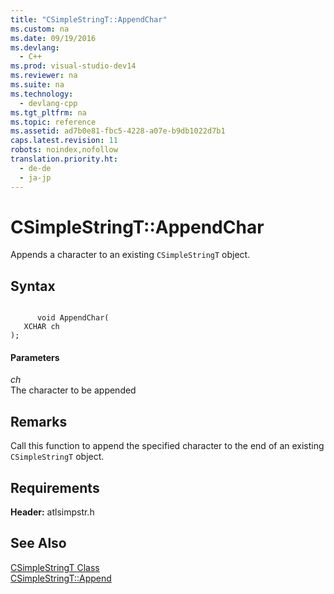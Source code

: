 ```yaml
---
title: "CSimpleStringT::AppendChar"
ms.custom: na
ms.date: 09/19/2016
ms.devlang: 
  - C++
ms.prod: visual-studio-dev14
ms.reviewer: na
ms.suite: na
ms.technology: 
  - devlang-cpp
ms.tgt_pltfrm: na
ms.topic: reference
ms.assetid: ad7b0e81-fbc5-4228-a07e-b9db1022d7b1
caps.latest.revision: 11
robots: noindex,nofollow
translation.priority.ht: 
  - de-de
  - ja-jp
---
```

# CSimpleStringT::AppendChar
Appends a character to an existing `CSimpleStringT` object.  
  
## Syntax  
  
```  
  
      void AppendChar(  
   XCHAR ch   
);  
```  
  
#### Parameters  
 *ch*  
 The character to be appended  
  
## Remarks  
 Call this function to append the specified character to the end of an existing `CSimpleStringT` object.  
  
## Requirements  
 **Header:** atlsimpstr.h  
  
## See Also  
 [CSimpleStringT Class](../vs140/CSimpleStringT-Class.md)   
 [CSimpleStringT::Append](../vs140/CSimpleStringT--Append.md)